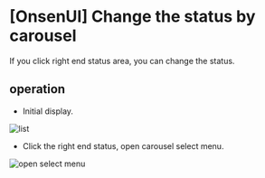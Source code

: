 # [OnsenUI] Change the status by carousel

If you click right end status area, you can change the status.

## operation
* Initial display.

![list](https://github.com/cigalecigales/OnsenUI_Carousel/wiki/_img/img01.png)

* Click the right end status, open carousel select menu.

![open select menu](https://github.com/cigalecigales/OnsenUI_Carousel/wiki/_img/img02.png)
